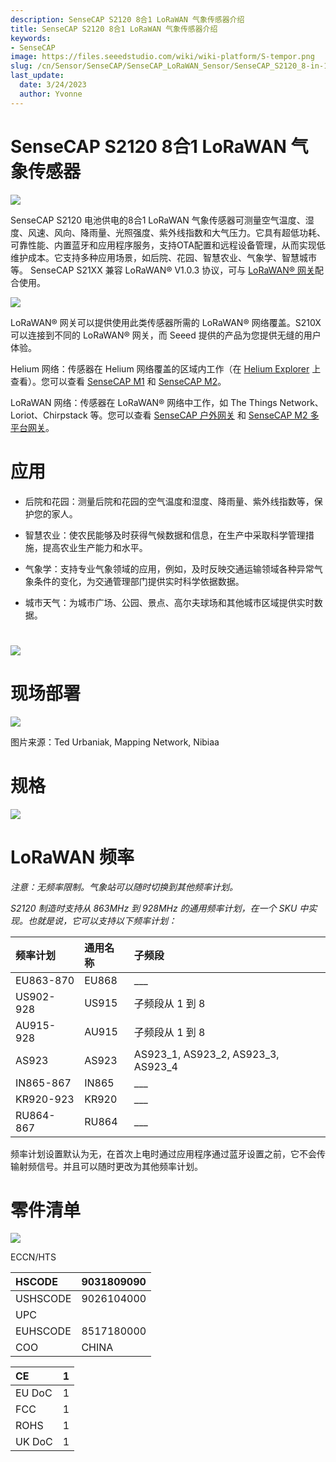 ```yaml
---
description: SenseCAP S2120 8合1 LoRaWAN 气象传感器介绍
title: SenseCAP S2120 8合1 LoRaWAN 气象传感器介绍
keywords:
- SenseCAP
image: https://files.seeedstudio.com/wiki/wiki-platform/S-tempor.png
slug: /cn/Sensor/SenseCAP/SenseCAP_LoRaWAN_Sensor/SenseCAP_S2120_8-in-1_LoRaWAN_Weather_Sensor/SenseCAP_S2120_8-in-1_LoRaWAN_Weather_Sensor_Introduction
last_update:
  date: 3/24/2023
  author: Yvonne
---
```


# SenseCAP S2120 8合1 LoRaWAN 气象传感器

[![](https://files.seeedstudio.com/wiki/wiki%20images/S2120%20Introduction.files/Introduction146.png)](https://www.seeedstudio.com/sensecap-s2120-lorawan-8-in-1-weather-sensor-p-5436.html)

SenseCAP S2120 电池供电的8合1 LoRaWAN 气象传感器可测量空气温度、湿度、风速、风向、降雨量、光照强度、紫外线指数和大气压力。它具有超低功耗、可靠性能、内置蓝牙和应用程序服务，支持OTA配置和远程设备管理，从而实现低维护成本。它支持多种应用场景，如后院、花园、智慧农业、气象学、智慧城市等。
SenseCAP S21XX 兼容 LoRaWAN® V1.0.3 协议，可与 [LoRaWAN® 网关](https://www.seeedstudio.com/LoRaWAN-Gateway-c-1936.html)配合使用。

![](https://files.seeedstudio.com/wiki/wiki%20images/S2120%20Introduction.files/Introduction914.png)

LoRaWAN® 网关可以提供使用此类传感器所需的 LoRaWAN® 网络覆盖。S210X 可以连接到不同的 LoRaWAN® 网关，而 Seeed 提供的产品为您提供无缝的用户体验。

Helium 网络：传感器在 Helium 网络覆盖的区域内工作（在 [Helium Explorer](https://explorer.helium.com/) 上查看）。您可以查看 [SenseCAP M1](https://www.seeedstudio.com/SenseCAP-M1-LoRaWAN-Indoor-Gateway-US915-p-5023.html) 和 [SenseCAP M2](https://www.seeedstudio.com/SenseCAP-M2-Data-Only-LoRaWAN-Indoor-Gateway-SX1302-US915-p-5342.html)。

LoRaWAN 网络：传感器在 LoRaWAN® 网络中工作，如 The Things Network、Loriot、Chirpstack 等。您可以查看 [SenseCAP 户外网关](https://www.seeedstudio.com/LoRaWAN-Gateway-US915-p-4306.html) 和 [SenseCAP M2 多平台网关](https://www.seeedstudio.com/SenseCAP-Multi-Platform-LoRaWAN-Indoor-Gateway-SX1302-US915-p-5472.html)。

# 应用

-   后院和花园：测量后院和花园的空气温度和湿度、降雨量、紫外线指数等，保护您的家人。

-   智慧农业：使农民能够及时获得气候数据和信息，在生产中采取科学管理措施，提高农业生产能力和水平。

-   气象学：支持专业气象领域的应用，例如，及时反映交通运输领域各种异常气象条件的变化，为交通管理部门提供实时科学依据数据。

-   城市天气：为城市广场、公园、景点、高尔夫球场和其他城市区域提供实时数据。

# ![](https://files.seeedstudio.com/wiki/wiki%20images/S2120%20Introduction.files/Introduction3232.png)


# **现场部署**

![](https://files.seeedstudio.com/wiki/wiki%20images/S2120%20Introduction.files/Introduction3252.png)

图片来源：Ted Urbaniak, Mapping Network, Nibiaa

# 

# 规格

![](https://files.seeedstudio.com/wiki/wiki%20images/S2120%20Introduction.files/Introduction3325.png)

# LoRaWAN 频率

*注意：无频率限制。气象站可以随时切换到其他频率计划。*

*S2120 制造时支持从 863MHz 到 928MHz 的通用频率计划，在一个 SKU 中实现。也就是说，它可以支持以下频率计划：*

|频率计划|通用名称|子频段|
| :- | :- | :- |
|EU863-870|EU868|___|
|US902-928|US915|子频段从 1 到 8|
|AU915-928|AU915|子频段从 1 到 8|
|AS923|AS923|AS923_1, AS923_2, AS923_3, AS923_4|
|IN865-867|IN865|___|
|KR920-923|KR920|___|
|RU864-867|RU864|___|

频率计划设置默认为无，在首次上电时通过应用程序通过蓝牙设置之前，它不会传输射频信号。并且可以随时更改为其他频率计划。

# 零件清单

![](https://files.seeedstudio.com/wiki/wiki%20images/S2120%20Introduction.files/Introduction3841.png)

ECCN/HTS

|HSCODE|9031809090|
| :- | :- |
|USHSCODE|9026104000|
|UPC||
|EUHSCODE|8517180000|
|COO|CHINA|

|CE|1|
| :- | :- |
|EU DoC|1|
|FCC|1|
|ROHS|1|
|UK DoC|1|